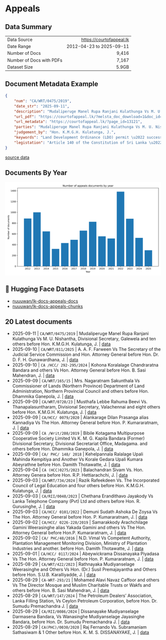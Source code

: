 # Appeals

## Data Summary

|   |    |
| :-- | --: |
| Data Source | https://courtofappeal.lk |
| Date Range | 2012-04-23 to 2025-09-11 |
| Number of Docs | 9,416 |
| Number of Docs with PDFs | 7,167 |
| Dataset Size | 5.9GB |

## Document Metadata Example

```json
{
    "num": "CA/WRT/0475/2019",
    "date_str": "2025-09-11",
    "description": "Mudaliperuge Manel Rupa Ranjani Kulathunga Vs M. U. Nishantha, Divisional Secretary, Galewela and ten others before Hon. K.M.G.H. Kulatunga, J.",
    "url_pdf": "https://courtofappeal.lk/?melsta_doc_download=1&doc_id=28f6df4f-d61e-469a-a1b8-a65c7e840138&filename=WRT-0475-19%20-%2010.09.2025.pdf.pdf",
    "url_metadata": "https://courtofappeal.lk/?page_id=13121",
    "parties": "Mudaliperuge Manel Rupa Ranjani Kulathunga Vs M. U. Nishantha, Divisional Secretary, Galewela and ten others",
    "judgement_by": "Hon. K.M.G.H. Kulatunga, J.",
    "keywords": "Land Development Ordinance (LDO) permit \u2022 succession \u2022 legitimate expectation (procedural & substantive) \u2022 cancellation of permits \u2022 laches \u2022 occupation",
    "legistation": "Article 140 of the Constitution of Sri Lanka \u2022 Land Development Ordinance (LDO)"
}
```

[source data](https://github.com/nuuuwan/lk_judiciary_appeals_court/tree/data/data/appeals/2020s/2025/2025-09-11-CA-WRT-0475-2019)

## Documents By Year

![Documents by year](images/docs_by_year.png)

## 🤗 Hugging Face Datasets

- [nuuuwan/lk-docs-appeals-docs](https://huggingface.co/datasets/nuuuwan/lk-docs-appeals-docs)
- [nuuuwan/lk-docs-appeals-chunks](https://huggingface.co/datasets/nuuuwan/lk-docs-appeals-chunks)

## 20 Latest documents

- 2025-09-11 | `CA/WRT/0475/2019` | Mudaliperuge Manel Rupa Ranjani Kulathunga Vs M. U. Nishantha, Divisional Secretary, Galewela and ten others before Hon. K.M.G.H. Kulatunga, J. | [data](https://github.com/nuuuwan/lk_judiciary_appeals_court/tree/data/data/appeals/2020s/2025/2025-09-11-CA-WRT-0475-2019)
- 2025-09-10 | `CA/WRT/811/2025` | A. A. F. Farween Vs The Secretary of the Judicial Service Commission and Hon. Attorney General before Hon. Dr. D. F. H. Gunawardhana, J. | [data](https://github.com/nuuuwan/lk_judiciary_appeals_court/tree/data/data/appeals/2020s/2025/2025-09-10-CA-WRT-811-2025)
- 2025-09-10 | `CA /HCC/ 292-295/2024` | Kohona Koralalage Chandraratna Bandara and others Vs Hon. Attorney General before Hon. B. Sasi Mahendran, J. | [data](https://github.com/nuuuwan/lk_judiciary_appeals_court/tree/data/data/appeals/2020s/2025/2025-09-10-CA--HCC--292-295-2024)
- 2025-09-09 | `CA/WRT/165/15` | Mrs. Nagaratnam Sakunthala Vs Commissioner of Lands (Northern Province) Department of Land Administration, Northern Provincial Council and others before Hon. Dhammika Ganepola, J. | [data](https://github.com/nuuuwan/lk_judiciary_appeals_court/tree/data/data/appeals/2020s/2025/2025-09-09-CA-WRT-165-15)
- 2025-09-09 | `CA/WRT/0720/23` | Musthafa Lebbe Rahuma Beevi Vs. Thanapalasuntharam, Divisional Secretary, Valachennai and eight others before Hon. K.M.G.H. Kulatunga, J. | [data](https://github.com/nuuuwan/lk_judiciary_appeals_court/tree/data/data/appeals/2020s/2025/2025-09-09-CA-WRT-0720-23)
- 2025-09-09 | `CA/HCC/ 0079/2020` | Alankarage Dilan Prasanga alias Kannadiya Vs The Hon. Attorney General before Hon. P. Kumararatnam, J. | [data](https://github.com/nuuuwan/lk_judiciary_appeals_court/tree/data/data/appeals/2020s/2025/2025-09-09-CA-HCC--0079-2020)
- 2025-09-09 | `CA /Writ/208/2019` | Bibile Kotagama Multipurpose Cooperative Society Limited Vs K. M. G. Kapila Bandara (Former) Divisional Secretary, Divisional Secretariat Office, Madagama. and others before Hon. Dhammika Ganepola, J. | [data](https://github.com/nuuuwan/lk_judiciary_appeals_court/tree/data/data/appeals/2020s/2025/2025-09-09-CA--Writ-208-2019)
- 2025-09-09 | `CA/ PHC/ 148/ 2018` | Kehelpannala Ralalage Upali Mahinda Kempitiya and Another Vs Korale Gedara Upali Kumara Abeyrathne before Hon. Damith Thotawatte, J. | [data](https://github.com/nuuuwan/lk_judiciary_appeals_court/tree/data/data/appeals/2020s/2025/2025-09-09-CA--PHC--148--2018)
- 2025-09-04 | `CA (HCC)0275/2023` | Balachandran Sivam Vs. Hon. Attorney Genera before Hon. R.P. Hettiarachchi, J. | [data](https://github.com/nuuuwan/lk_judiciary_appeals_court/tree/data/data/appeals/2020s/2025/2025-09-04-CA--HCC-0275-2023)
- 2025-09-03 | `CA/WRT/734/2024` | Razik Rafeekdeen Vs. The Incorporated Council of Legal Education and four others before Hon. K.M.G.H. Kulatunga, J. | [data](https://github.com/nuuuwan/lk_judiciary_appeals_court/tree/data/data/appeals/2020s/2025/2025-09-03-CA-WRT-734-2024)
- 2025-09-03 | `CA/RII/0048/2023` | Chethana Erandithavo Jayakody Vs Lanka Telephone Company (Pvt) Ltd and others before Hon. R. Gurusinghe, J. | [data](https://github.com/nuuuwan/lk_judiciary_appeals_court/tree/data/data/appeals/2020s/2025/2025-09-03-CA-RII-0048-2023)
- 2025-09-03 | `CA/HCC/ 0101/2022` | Demuni Sudath Ashoka De Zoysa Vs The Hon. Attorney General before Hon. P. Kumararatnam, J. | [data](https://github.com/nuuuwan/lk_judiciary_appeals_court/tree/data/data/appeals/2020s/2025/2025-09-03-CA-HCC--0101-2022)
- 2025-09-02 | `CA/HCC/ 0226-228/2019` | Samarakkody Arachchilage Gamini Weerasinghe alias Yakada Gamini and others Vs The Hon. Attorney General before Hon.P. Kumararatnam, J. | [data](https://github.com/nuuuwan/lk_judiciary_appeals_court/tree/data/data/appeals/2020s/2025/2025-09-02-CA-HCC--0226-228-2019)
- 2025-09-02 | `CA/ PHC/48/2016` | N.D. Vimal Vs Competent Authority, Plantation Management Monitoring Division, Ministry of Plantation Industries and another. before Hon. Damith Thotawatte, J. | [data](https://github.com/nuuuwan/lk_judiciary_appeals_court/tree/data/data/appeals/2020s/2025/2025-09-02-CA--PHC-48-2016)
- 2025-09-01 | `CA/HCC/ 0117/2024` | Abeywickrama Dissanayaka Piyadasa Vs The Hon. Attorney General before Hon. P. Kumararatnam, J. | [data](https://github.com/nuuuwan/lk_judiciary_appeals_court/tree/data/data/appeals/2020s/2025/2025-09-01-CA-HCC--0117-2024)
- 2025-08-29 | `CA/WRT/422/2023` | Rathnayaka Mudiyanselage Weerasinghe and Others Vs Hon. (Dr.) Susil Premajayantha and Others before Hon. S.U.B. Karalliyadde, J. | [data](https://github.com/nuuuwan/lk_judiciary_appeals_court/tree/data/data/appeals/2020s/2025/2025-08-29-CA-WRT-422-2023)
- 2025-08-29 | `CA-WRT-293/21` | Mohamed Alavi Navaz Caffoor and others Vs The Director Mosque and Muslim Charitable Trusts or Wakfs and others before Hon. B. Sasi Mahendran, J. | [data](https://github.com/nuuuwan/lk_judiciary_appeals_court/tree/data/data/appeals/2020s/2025/2025-08-29-CA-WRT-293-21)
- 2025-08-29 | `CA/WRT/147/2024` | The Petroleum Dealers’ Association, Lanka Filling Station, Vs Ceylon Petroleum Corporation, before Hon. Dr. Sumudu Premachandra J. | [data](https://github.com/nuuuwan/lk_judiciary_appeals_court/tree/data/data/appeals/2020s/2025/2025-08-29-CA-WRT-147-2024)
- 2025-08-29 | `CA/RII/0086/2024` | Dissanayake Mudiyanselage Darmasena Bandara, Vs Wanasinghe Mudiyanselage Jayasinghe Bandara, before Hon. Dr. Sumudu Premachandra J. | [data](https://github.com/nuuuwan/lk_judiciary_appeals_court/tree/data/data/appeals/2020s/2025/2025-08-29-CA-RII-0086-2024)
- 2025-08-29 | `CA(PHC)/0030/2020` | Raj Fernando Vs. Subramaniam Sathasiwam & 1 Other before Hon. K. M. S. DISSANAYAKE, J. | [data](https://github.com/nuuuwan/lk_judiciary_appeals_court/tree/data/data/appeals/2020s/2025/2025-08-29-CA-PHC--0030-2020)
